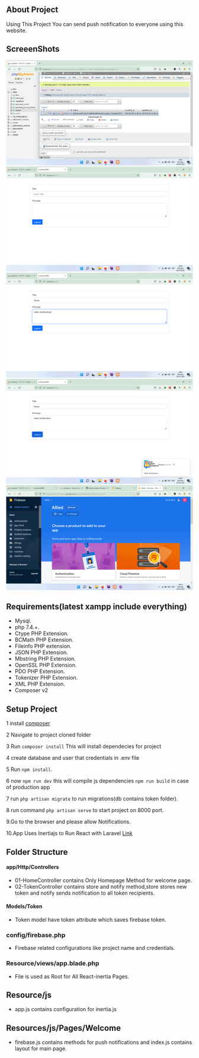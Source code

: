 

## About Project

Using This Project You can send push notification to everyone using this website.

## ScreeenShots
![Database](https://github.com/pawanbangar/allied-analytics/blob/main/ScreenShots/Screenshot%20(103).png?raw=true)
![Screen](https://github.com/pawanbangar/allied-analytics/blob/main/ScreenShots/Screenshot%20(104).png?raw=true)
![Notification write](https://github.com/pawanbangar/allied-analytics/blob/main/ScreenShots/Screenshot%20(105).png?raw=true)
![Notification](https://github.com/pawanbangar/allied-analytics/blob/main/ScreenShots/Screenshot%20(106).png?raw=true)
![Firebase](https://github.com/pawanbangar/allied-analytics/blob/main/ScreenShots/Screenshot%20(107).png?raw=true)

## Requirements(latest xampp include everything)
- Mysql.
- php 7.4.+.
- Ctype PHP Extension.
- BCMath PHP Extension.
- Fileinfo PHP extension.
- JSON PHP Extension.
- Mbstring PHP Extension.
- OpenSSL PHP Extension.
- PDO PHP Extension.
- Tokenizer PHP Extension.
- XML PHP Extension.
- Composer v2
## Setup Project
1 install [composer](https://getcomposer.org/download/)

2 Navigate to project cloned folder

3 Run `composer install` This will install dependecies for project

4 create database and user that credentials in .env file

5 Run `npm install`.

6 now `npm run dev` this will compile js dependencies `npm run build` in case of production app

7 run `php artisan migrate` to run migrations(db contains token folder).

8 run command `php artisan serve` to start project on 8000 port. 

9.Go to the browser and please allow Notifications.

10.App Uses Inertiajs to Run React with Laravel [Link](https://inertiajs.com/)
## Folder Structure
#### app/Http/Controllers
- 01-HomeController contains Only Homepage Method for welcome page.
- 02-TokenController contains store and notify method,store stores new token and notify sends notification to all token recipients.
#### Models/Token
- Token model have token attribute which saves firebase token.
### config/firebase.php
- Firebase related configurations like project name and credentials.

### Resource/views/app.blade.php
- File is used as Root for All React-inertia Pages.

## Resource/js
- app.js contains configuration for inertia.js

## Resources/js/Pages/Welcome
- firebase.js contains methods for push notifications and index.js contains layout for main page.
